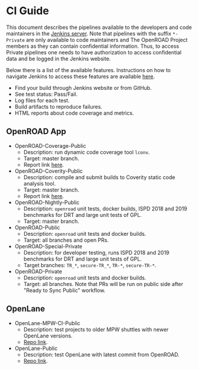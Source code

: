 # CI Guide

This document describes the pipelines available to the developers and code
maintainers in the [Jenkins server](https://jenkins.openroad.tools/). Note
that pipelines with the suffix `*-Private` are only available to code
maintainers and The OpenROAD Project members as they can contain confidential
information. Thus, to access Private pipelines one needs to have authorization
to access confidential data and be logged in the Jenkins website.

Below there is a list of the available features. Instructions on how to
navigate Jenkins to access these features are available
[here](https://docs.google.com/presentation/d/1kWHLjUBFcd0stnDaPNi_pt9WFrrsR7tQ95BGhT1yOvw/edit?usp=sharing).

-   Find your build through Jenkins website or from GitHub.
-   See test status: Pass/Fail.
-   Log files for each test.
-   Build artifacts to reproduce failures.
-   HTML reports about code coverage and metrics.

## OpenROAD App

-   OpenROAD-Coverage-Public
    -   Description: run dynamic code coverage tool `lconv`.
    -   Target: master branch.
    -   Report link [here](https://jenkins.openroad.tools/job/OpenROAD-Coverage-Public/Dynamic_20Code_20Coverage/).
-   OpenROAD-Coverity-Public
    -   Description: compile and submit builds to Coverity static code analysis
        tool.
    -   Target: master branch.
    -   Report link [here](https://scan.coverity.com/projects/the-openroad-project-openroad).
-   OpenROAD-Nightly-Public
    -   Description: `openroad` unit tests, docker builds, ISPD 2018 and 2019
        benchmarks for DRT and large unit tests of GPL.
    -   Target: master branch.
-   OpenROAD-Public
    -   Description: `openroad` unit tests and docker builds.
    -   Target: all branches and open PRs.
-   OpenROAD-Special-Private
    -   Description: for developer testing, runs ISPD 2018 and 2019 benchmarks
        for DRT and large unit tests of GPL.
    -   Target branches: `TR_*`, `secure-TR_*`, `TR-*`, `secure-TR-*`.
-   OpenROAD-Private
    -   Description: `openroad` unit tests and docker builds.
    -   Target: all branches. Note that PRs will be run on public side after
        "Ready to Sync Public" workflow.

## OpenLane

-   OpenLane-MPW-CI-Public
    -   Description: test projects to older MPW shuttles with newer OpenLane versions.
    -   [Repo link](https://github.com/The-OpenROAD-Project/OpenLane-MPW-CI).
-   OpenLane-Public
    -   Description: test OpenLane with latest commit from OpenROAD.
    -   [Repo link](https://github.com/The-OpenROAD-Project/OpenLane).
